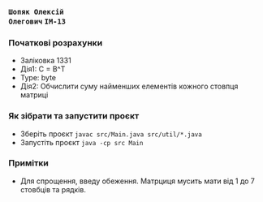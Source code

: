 ### <code>Шопяк Олексій Олегович</code> <code>ІМ-13</code>

### Початкові розрахунки
- Заліковка 1331
- Дія1: C = B^T
- Type: byte
- Дія2: Обчислити суму найменших елементів кожного стовпця матриці

### Як зібрати та запустити проєкт
- Зберіть проєкт <code>javac src/Main.java src/util/*.java</code>
- Запустіть проєкт <code>java -cp src Main</code>

### Примітки
- Для спрощення, введу обеження. Матрциця мусить мати від 1 до 7 стовбців та рядків.
